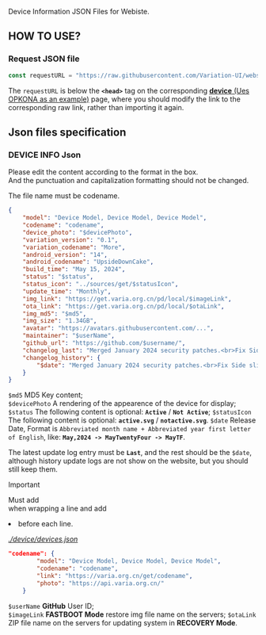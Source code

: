 Device Information JSON Files for Webiste.

## HOW TO USE?
### Request JSON file
```javascript
const requestURL = "https://raw.githubusercontent.com/Variation-UI/website-device-info/main/json/BRAND/CODENAME.json";
```

The `requestURL` is below the **`<head>`** tag on the corresponding [**device** (Ues OPKONA as an example)](varia.org.cn/get/opkona/) page, where you should modify the link to the corresponding raw link, rather than importing it again.

## Json files specification

### DEVICE INFO Json
Please edit the content according to the format in the box.  
And the punctuation and capitalization formatting should not be changed.

The file name must be codename.

```json
{
    "model": "Device Model, Device Model, Device Model",
    "codename": "codename",
    "device_photo": "$devicePhoto",
    "variation_version": "0.1",
    "variation_codename": "More",
    "android_version": "14",
    "android_codename": "UpsideDownCake",
    "build_time": "May 15, 2024",
    "status": "$status",
    "status_icon": "../sources/get/$statusIcon",
    "update_time": "Monthly",
    "img_link": "https://get.varia.org.cn/pd/local/$imageLink",
    "ota_link": "https://get.varia.org.cn/pd/local/$otaLink",
    "img_md5": "$md5",
    "img_size": "1.34GB",
    "avatar": "https://avatars.githubusercontent.com/...",
    "maintainer": "$userName",
    "github_url": "https://github.com/$username/",
    "changelog_last": "Merged January 2024 security patches.<br>Fix Side slider and Fix FingerPrint.",
    "changelog_history": {
        "$date": "Merged January 2024 security patches.<br>Fix Side slider and Fix FingerPrint."
    }
}
```
`$md5` MD5 Key content;  
`$devicePhoto` A rendering of the appearence of the device for display;
`$status` The following content is optional: **`Active`** / **`Not Active`**;
`$statusIcon` The following content is optional: **`active.svg`** / **`notactive.svg`**.
`$date` Release Date, Format is `Abbreviated month name + Abbreviated year first letter of English`, like: **`May,2024 -> MayTwentyFour -> MayTF`**.

The latest update log entry must be **`Last`**, and the rest should be the `$date`, although history update logs are not show on the website, but you should still keep them.

> [!IMPORTANT]
> Must add <br> when wrapping a line and add <li> before each line.

[*./device/devices.json*](https://github.com/Variation-UI/website-device-info/blob/main/device/devices.json)
```json
"codename": {
        "model": "Device Model, Device Model, Device Model",
        "codename": "codename",
        "link": "https://varia.org.cn/get/codename",
        "photo": "https://api.varia.org.cn/"
    }
```
 
`$userName` **GitHub** User ID;  
`$imageLink` **FASTBOOT Mode** restore img file name on the servers;
`$otaLink` ZIP file name on the servers for updating system in **RECOVERY Mode**.